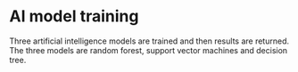 # AI model training

Three artificial intelligence models are trained and then results are returned. The three models are random forest, support vector machines and decision tree.
